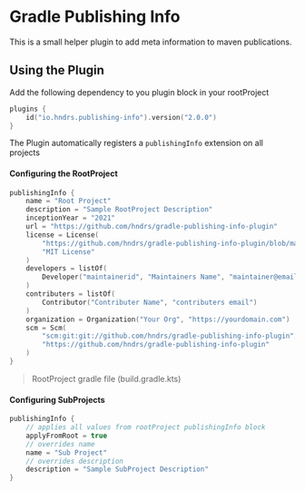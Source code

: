 # Gradle Publishing Info

This is a small helper plugin to add meta information to maven publications.

## Using the Plugin

Add the following dependency to you plugin block in your rootProject

```kotlin
plugins {
    id("io.hndrs.publishing-info").version("2.0.0")
}
```

The Plugin automatically registers a ```publishingInfo``` extension on all projects

#### Configuring the RootProject

```kotlin
publishingInfo {
    name = "Root Project"
    description = "Sample RootProject Description"
    inceptionYear = "2021"
    url = "https://github.com/hndrs/gradle-publishing-info-plugin"
    license = License(
        "https://github.com/hndrs/gradle-publishing-info-plugin/blob/main/LICENSE",
        "MIT License"
    )
    developers = listOf(
        Developer("maintainerid", "Maintainers Name", "maintainer@email.com")
    )
    contributers = listOf(
        Contributor("Contributer Name", "contributers email")
    )
    organization = Organization("Your Org", "https://yourdomain.com")
    scm = Scm(
        "scm:git:git://github.com/hndrs/gradle-publishing-info-plugin",
        "https://github.com/hndrs/gradle-publishing-info-plugin"
    )
}
```

> RootProject gradle file (build.gradle.kts)

#### Configuring SubProjects

```kotlin
publishingInfo {
    // applies all values from rootProject publishingInfo block
    applyFromRoot = true
    // overrides name
    name = "Sub Project"
    // overrides description
    description = "Sample SubProject Description"
}
```
